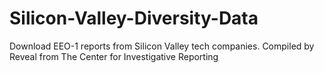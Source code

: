 # Silicon-Valley-Diversity-Data
Download EEO-1 reports from Silicon Valley tech companies. Compiled by Reveal from The Center for Investigative Reporting
